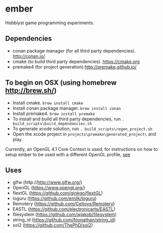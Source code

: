 # ember
Hobbiyst game programming experiments.

## Dependencies
- conan package manager (for all third party dependencies). http://conan.io/
- cmake (to build third party dependencies). https://cmake.org
- premake4 (for project generation) http://premake.github.io/

## To begin on OSX (using homebrew http://brew.sh/)
- Install cmake. `brew install cmake`
- Install conan package manager. `brew install conan`
- Install premake4. `brew install premake`
- To install and build all third party dependencies, run `. build_scripts\build_dependancies.sh`
- To generate xcode solution, run `. build_scripts\regen_project.sh`
- Open the xcode project in `projects\premake\generated_project\` and play.

Currently, an OpenGL 4.1 Core Context is used, for instructions on how to setup ember to be used with a different OpenGL profile, [see](notes/GeneratingOpenGLExtensions.md)

## Uses
- glfw (http://http://www.glfw.org/)
- OpenGL (https://www.opengl.org/)
- flextGL (https://github.com/ginkgo/flextGL)
- loguru (https://github.com/emilk/loguru)
- Remotery (https://github.com/Celtoys/Remotery)
- EASTL (https://github.com/electronicarts/EASTL)
- filesystem (https://github.com/wjakob/filesystem)
- string_id (https://github.com/foonathan/string_id)
- sol2 (https://github.com/ThePhD/sol2)
